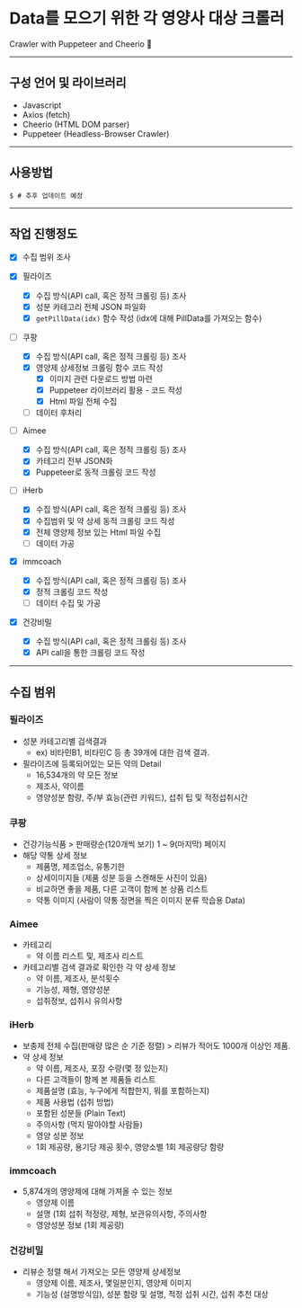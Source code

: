 # Data를 모으기 위한 각 영양사 대상 크롤러

Crawler with Puppeteer and Cheerio 🦓

---

## 구성 언어 및 라이브러리

-   Javascript
-   Axios (fetch)
-   Cheerio (HTML DOM parser)
-   Puppeteer (Headless-Browser Crawler)

---

## 사용방법

```shell
$ # 추후 업데이트 예정
```

---

## 작업 진행정도

-   [x] 수집 범위 조사
-   [x] 필라이즈

    -   [x] 수집 방식(API call, 혹은 정적 크롤링 등) 조사
    -   [x] 성분 카테고리 전체 JSON 파일화
    -   [x] `getPillData(idx)` 함수 작성 (idx에 대해 PillData를 가져오는 함수)

-   [ ] 쿠팡

    -   [x] 수집 방식(API call, 혹은 정적 크롤링 등) 조사
    -   [x] 영양제 상세정보 크롤링 함수 코드 작성
        -   [x] 이미지 관련 다운로드 방법 마련
        -   [x] Puppeteer 라이브러리 활용 - 코드 작성
        -   [x] Html 파일 전체 수집
    -   [ ] 데이터 후처리

-   [ ] Aimee

    -   [x] 수집 방식(API call, 혹은 정적 크롤링 등) 조사
    -   [x] 카테고리 전부 JSON화
    -   [x] Puppeteer로 동적 크롤링 코드 작성

-   [ ] iHerb

    -   [x] 수집 방식(API call, 혹은 정적 크롤링 등) 조사
    -   [x] 수집범위 및 약 상세 동적 크롤링 코드 작성
    -   [x] 전체 영양제 정보 있는 Html 파일 수집
    -   [ ] 데이터 가공

-   [x] immcoach

    -   [x] 수집 방식(API call, 혹은 정적 크롤링 등) 조사
    -   [x] 정적 크롤링 코드 작성
    -   [ ] 데이터 수집 및 가공

-   [x] 건강비밀
    -   [x] 수집 방식(API call, 혹은 정적 크롤링 등) 조사
    -   [x] API call을 통한 크롤링 코드 작성

---

## 수집 범위

### 필라이즈

-   성분 카테고리별 검색결과
    -   ex) 비타민B1, 비타민C 등 총 39개에 대한 검색 결과.
-   필라이즈에 등록되어있는 모든 약의 Detail
    -   16,534개의 약 모든 정보
    -   제조사, 약이름
    -   영양성분 함량, 주/부 효능(관련 키워드), 섭취 팁 및 적정섭취시간

### 쿠팡

-   건강기능식품 > 판매량순(120개씩 보기) 1 ~ 9(마지막) 페이지
-   해당 약통 상세 정보
    -   제품명, 제조업소, 유통기한
    -   상세이미지들 (제품 성분 등을 스캔해둔 사진이 있음)
    -   비교하면 좋을 제품, 다른 고객이 함께 본 상품 리스트
    -   약통 이미지 (사람이 약통 정면을 찍은 이미지 분류 학습용 Data)

### Aimee

-   카테고리
    -   약 이름 리스트 및, 제조사 리스트
-   카테고리별 검색 결과로 확인한 각 약 상세 정보
    -   약 이름, 제조사, 분석횟수
    -   기능성, 제형, 영양성분
    -   섭취정보, 섭취시 유의사항

### iHerb

-   보충제 전체 수집(판매량 많은 순 기준 정렬) > 리뷰가 적어도 1000개 이상인 제품.
-   약 상세 정보
    -   약 이름, 제조사, 포장 수량(몇 정 있는지)
    -   다른 고객들이 함께 본 제품들 리스트
    -   제품설명 (효능, 누구에게 적합한지, 뭐를 포함하는지)
    -   제품 사용법 (섭취 방법)
    -   포함된 성분들 (Plain Text)
    -   주의사항 (먹지 말아야할 사람들)
    -   영양 성분 정보
    -   1회 제공량, 용기당 제공 횟수, 영양소별 1회 제공량당 함량

### immcoach

-   5,874개의 영양제에 대해 가져올 수 있는 정보
    -   영양제 이름
    -   설명 (1회 섭취 적정량, 제형, 보관유의사항, 주의사항
    -   영양성분 정보 (1회 제공량)

### 건강비밀

-   리뷰순 정렬 해서 가져오는 모든 영양제 상세정보
    -   영양제 이름, 제조사, 몇일분인지, 영양제 이미지
    -   기능성 (설명방식임), 성분 함량 및 설명, 적정 섭취 시간, 섭취 추천 대상
